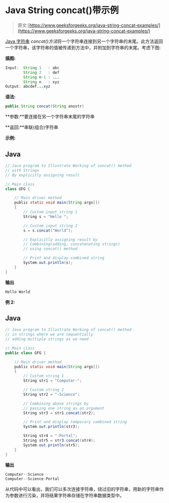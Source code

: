 # Java String concat()带示例

> 原文:[https://www.geeksforgeeks.org/java-string-concat-examples/](https://www.geeksforgeeks.org/java-string-concat-examples/)

[Java 字符串](https://www.geeksforgeeks.org/string-class-in-java/) *concat()方法*将一个字符串连接到另一个字符串的末尾。此方法返回一个字符串，该字符串的值被传递到方法中，并附加到字符串的末尾。考虑下图:

**插图:**

```java
Input:  String 1   : abc
        String 2   : def
        String n-1 : ...
        String n   : xyz
Output: abcdef...xyz        
```

**语法:**

```java
public String concat(String anostr)   
```

**参数:**要连接在另一个字符串末尾的字符串

**返回:**串联(组合)字符串

**示例:**

## Java

```java
// Java program to Illustrate Working of concat() method
// with Strings
// By explicitly assigning result

// Main class
class GFG {

    // Main driver method
    public static void main(String args[])
    {
        // Custom input string 1
        String s = "Hello ";

        // Custom input string 2
        s = s.concat("World");

        // Explicitly assigning result by
        // Combining(adding, concatenating strings)
        // using concat() method

        // Print and display combined string
        System.out.println(s);
    }
}
```

**输出**

```java
Hello World
```

**例 2:**

## Java

```java
// Java program to Illustrate Working of concat() method
// in strings where we are sequentially
// adding multiple strings as we need

// Main class
public class GFG {

    // Main driver method
    public static void main(String args[])
    {
        // Custom string 1
        String str1 = "Computer-";

        // Custom string 2
        String str2 = "-Science";

        // Combining above strings by
        // passing one string as an argument
        String str3 = str1.concat(str2);

        // Print and display temporary combined string
        System.out.println(str3);

        String str4 = "-Portal";
        String str5 = str3.concat(str4);
        System.out.println(str5);
    }
}
```

**输出**

```java
Computer--Science
Computer--Science-Portal
```

从代码中可以看出，我们可以多次连接字符串，绕过旧的字符串，用新的字符串作为参数进行污染，并将结果字符串存储在字符串数据类型中。